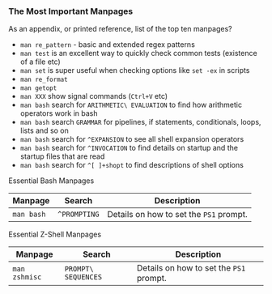 ### The Most Important Manpages

As an appendix, or printed reference, list of the top ten manpages?

- `man re_pattern` - basic and extended regex patterns
- `man test` is an excellent way to quickly check common tests (existence of a file etc)
- `man set` is super useful when checking options like `set -ex` in scripts
- `man re_format`
- `man getopt`
- `man XXX` show signal commands (`Ctrl+V` etc)
- `man bash` search for `ARITHMETIC\ EVALUATION` to find how arithmetic operators work in bash
- `man bash` search `GRAMMAR` for pipelines, if statements, conditionals, loops, lists and so on
- `man bash` search for `^EXPANSION` to see all shell expansion operators
- `man bash` search for `^INVOCATION` to find details on startup and the startup files that are read
- `man bash` search for `^[ ]+shopt` to find descriptions of shell options

Essential Bash Manpages

| Manpage    | Search       | Description                             |
|------------|--------------|-----------------------------------------|
| `man bash` | `^PROMPTING` | Details on how to set the `PS1` prompt. |

Essential Z-Shell Manpages

| Manpage       | Search              | Description                             |
|---------------|---------------------|-----------------------------------------|
| `man zshmisc` | `PROMPT\ SEQUENCES` | Details on how to set the `PS1` prompt. |
